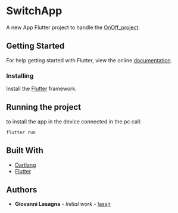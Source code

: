 # SwitchApp

A new App Flutter project to handle the [OnOff_project](https://github.com/lassjr/OnOff_project).

## Getting Started

For help getting started with Flutter, view the online
[documentation](https://flutter.io/).

### Installing

Install the [Flutter](https://flutter.io/) framework.

## Running the project

to install the app in the device connected in the pc call:

```
flutter run
```

## Built With

- [Dartlang](https://golang.org/)
- [Flutter](https://flutter.io/)

## Authors

- **Giovanni Lasagna** - _Initial work_ - [lassjr](https://github.com/lassjr)
